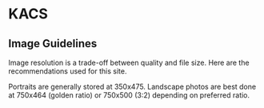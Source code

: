 KACS
====

Image Guidelines
---

Image resolution is a trade-off between quality
and file size. Here are the recommendations used for this site.

Portraits are generally stored at 350x475. Landscape photos are best
done at 750x464 (golden ratio) or 750x500 (3:2) depending on preferred
ratio.
